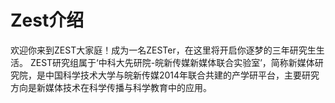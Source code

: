 # Zest介绍
欢迎你来到ZEST大家庭！成为一名ZESTer，在这里将开启你逐梦的三年研究生生活。
ZEST研究组属于‘中科大先研院-皖新传媒新媒体联合实验室’，简称新媒体研究院，是中国科学技术大学与皖新传媒2014年联合共建的产学研平台，主要研究方向是新媒体技术在科学传播与科学教育中的应用。
